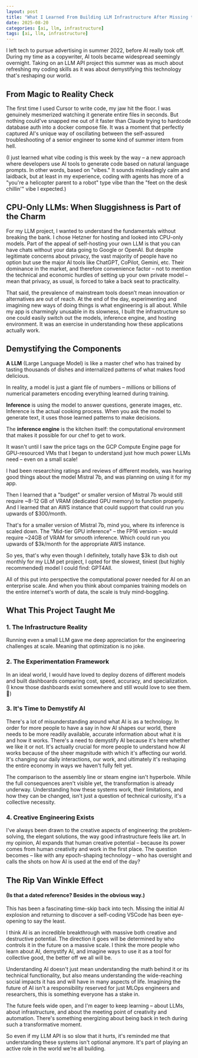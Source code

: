 ```yaml
---
layout: post
title: "What I Learned From Building LLM Infrastructure After Missing the AI Revolution"
date: 2025-08-20
categories: [ai, llm, infrastructure]
tags: [ai, llm, infrastructure]
---
```


I left tech to pursue advertising in summer 2022, before AI really took off. During my time as a copywriter, AI tools became widespread seemingly overnight. Taking on an LLM API project this summer was as much about refreshing my coding skills as it was about demystifying this technology that's reshaping our world.

## From Magic to Reality Check

The first time I used Cursor to write code, my jaw hit the floor. I was genuinely mesmerized watching it generate entire files in seconds. But nothing could've snapped me out of it faster than Claude trying to hardcode database auth into a docker compose file. It was a moment that perfectly captured AI's unique way of oscillating between the self-assured troubleshooting of a senior engineer to some kind of summer intern from hell.

(I just learned what vibe coding is this week by the way – a new approach where developers use AI tools to generate code based on natural language prompts. In other words, based on "vibes." It sounds misleadingly calm and laidback, but at least in my experience, coding with agents has more of a "you're a helicopter parent to a robot" type vibe than the "feet on the desk chillin'" vibe I expected.)

## CPU-Only LLMs: When Sluggishness is Part of the Charm

For my LLM project, I wanted to understand the fundamentals without breaking the bank. I chose Hetzner for hosting and looked into CPU-only models. Part of the appeal of self-hosting your own LLM is that you can have chats without your data going to Google or OpenAI. But despite legitimate concerns about privacy, the vast majority of people have no option but use the major AI tools like ChatGPT, CoPilot, Gemini, etc. Their dominance in the market, and therefore convenience factor – not to mention the technical and economic hurdles of setting up your own private model – mean that privacy, as usual, is forced to take a back seat to practicality.

That said, the prevalence of mainstream tools doesn’t mean innovation or alternatives are out of reach. At the end of the day, experimenting and imagining new ways of doing things is what engineering is all about. While my app is charmingly unusable in its slowness, I built the infrastructure so one could easily switch out the models, inference engine, and hosting environment. It was an exercise in understanding how these applications actually work.

## Demystifying the Components

**A LLM** (Large Language Model) is like a master chef who has trained by tasting thousands of dishes and internalized patterns of what makes food delicious.

In reality, a model is just a giant file of numbers – millions or billions of numerical parameters encoding everything learned during training. 

**Inference** is using the model to answer questions, generate images, etc. Inference is the actual cooking process. When you ask the model to generate text, it uses those learned patterns to make decisions.

The **inference engine** is the kitchen itself: the computational environment that makes it possible for our chef to get to work.

It wasn't until I saw the price tags on the GCP Compute Engine page for GPU-resourced VMs that I began to understand just how much power LLMs need – even on a small scale!

I had been researching ratings and reviews of different models, was hearing good things about the model Mistral 7b, and was planning on using it for my app.

Then I learned that a "budget" or smaller version of Mistral 7b would still require ~8-12 GB of VRAM (dedicated GPU memory) to function properly. And I learned that an AWS instance that could support that could run you upwards of $300/month.

That's for a smaller version of Mistral 7b, mind you, where its inference is scaled down. The "Mid-tier GPU inference" – the FP16 version – would require ~24GB of VRAM for smooth inference. Which could run you upwards of $3k/month for the appropriate AWS instance.

So yes, that's why even though I definitely, totally have $3k to dish out monthly for my LLM pet project, I opted for the slowest, tiniest (but highly recommended) model I could find: GPT4All.

All of this put into perspective the computational power needed for AI on an enterprise scale. And when you think about companies training models on the entire internet's worth of data, the scale is truly mind-boggling.

## What This Project Taught Me

### 1. The Infrastructure Reality
Running even a small LLM gave me deep appreciation for the engineering challenges at scale. Meaning that optimization is no joke.

### 2. The Experimentation Framework
In an ideal world, I would have loved to deploy dozens of different models and built dashboards comparing cost, speed, accuracy, and specialization. (I know those dashboards exist somewhere and still would love to see them. 👀)

### 3. It's Time to Demystify AI
There's a lot of misunderstanding around what AI is as a technology. In order for more people to have a say in how AI shapes our world, there needs to be more readily available, accurate information about what it is and how it works. There's a need to demystify AI because it's here whether we like it or not. It's actually crucial for more people to understand how AI works because of the sheer magnitude with which it's affecting our world. It's changing our daily interactions, our work, and ultimately it's reshaping the entire economy in ways we haven't fully felt yet.

The comparison to the assembly line or steam engine isn't hyperbole. While the full consequences aren't visible yet, the transformation is already underway. Understanding how these systems work, their limitations, and how they can be changed, isn't just a question of technical curiosity, it's a collective necessity.

### 4. Creative Engineering Exists
I've always been drawn to the creative aspects of engineering: the problem-solving, the elegant solutions, the way good infrastructure feels like art. In my opinion, AI expands that human creative potential – because its power comes from human creativity and work in the first place. The question becomes – like with any epoch-shaping technology – who has oversight and calls the shots on how AI is used at the end of the day?

## The Rip Van Winkle Effect
#### (Is that a dated reference? Besides in the obvious way.)
This has been a fascinating time-skip back into tech. Missing the initial AI explosion and returning to discover a self-coding VSCode has been eye-opening to say the least.

I think AI is an incredible breakthrough with massive both creative and destructive potential. The direction it goes will be determined by who controls it in the future on a massive scale. I think the more people who learn about AI, demystify AI, and imagine ways to use it as a tool for collective good, the better off we all will be.

Understanding AI doesn't just mean understanding the math behind it or its technical functionality, but also means understanding the wide-reaching social impacts it has and will have in many aspects of life. Imagining the future of AI isn't a responsibility reserved for just MLOps engineers and researchers, this is something everyone has a stake in.

The future feels wide open, and I'm eager to keep learning – about LLMs, about infrastructure, and about the meeting point of creativity and automation. There's something energizing about being back in tech during such a transformative moment.

So even if my LLM API is so slow that it hurts, it's reminded me that understanding these systems isn't optional anymore. It's part of playing an active role in the world we're all building.
